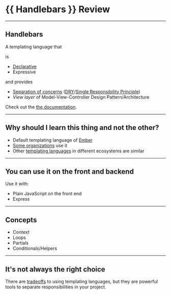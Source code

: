# {{ Handlebars }} Review

---
## Handlebars

A templating language that

is

- [Declarative](https://en.wikipedia.org/wiki/Declarative_programming)
- Expressive

and provides

- [Separation of concerns](https://en.wikipedia.org/wiki/Separation_of_concerns) ([DRY](https://en.wikipedia.org/wiki/Don%27t_repeat_yourself)/[Single Responsibility Principle](https://en.wikipedia.org/wiki/Single_responsibility_principle))
- *View layer* of Model-View-Controller Design Pattern/Architecture


Check out the [the documentation](https://handlebarsjs.com/).

---

## Why should I learn this thing and not the other?

- Default templating language of [Ember](https://www.emberjs.com/)
- [Some organizations](https://stackshare.io/) use it
- Other [templating languages](https://twig.symfony.com) in different ecosystems are similar

--- 
## You can use it on the front and backend

Use it with:
- Plain JavaScript on the front end
- Express

---

## Concepts

- Context
- Loops
- Partials
- Conditionals/Helpers

---

## It's not always the right choice
There are [tradeoffs](https://www.youtube.com/watch?v=EmGfdlixQHo) to using templating languages, but they are powerful tools to separate responsibilities in your project.
